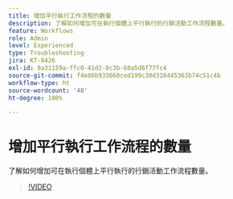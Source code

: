 ```yaml
---
title: 增加平行執行工作流程的數量
description: 了解如何增加可在執行個體上平行執行的行銷活動工作流程數量。
feature: Workflows
role: Admin
level: Experienced
type: Troubleshooting
jira: KT-8426
exl-id: 9a31159a-ffc0-41d2-8c3b-68a5d6f77fc4
source-git-commit: f4e86b933660ced199c30d318445363b74c51c4b
workflow-type: ht
source-wordcount: '48'
ht-degree: 100%

---
```


# 增加平行執行工作流程的數量

了解如何增加可在執行個體上平行執行的行銷活動工作流程數量。

>[!VIDEO](https://video.tv.adobe.com/v/335982?quality=12&learn=on)

